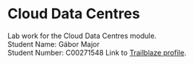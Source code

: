 # Cloud Data Centres
Lab work for the Cloud Data Centres module.  
Student Name: Gábor Major  
Student Number: C00271548
Link to [Trailblaze profile](https://www.salesforce.com/trailblazer/n81u7xcm6a3asthkbp).
